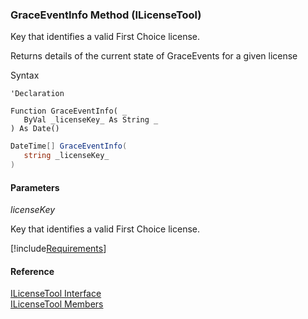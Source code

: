 ﻿### GraceEventInfo Method (ILicenseTool)

Key that identifies a valid First Choice license.

Returns details of the current state of GraceEvents for a given license

Syntax

```vbnet
'Declaration

Function GraceEventInfo( _
   ByVal _licenseKey_ As String _
) As Date()
```

```csharp
DateTime[] GraceEventInfo( 
   string _licenseKey_
)
```

#### Parameters

_licenseKey_

Key that identifies a valid First Choice license.

[!include[Requirements](../partials/requirements.md)]

#### Reference

[ILicenseTool Interface](FChoice.Common~FChoice.Common.Licensing.ILicenseTool.md)  
[ILicenseTool Members](FChoice.Common~FChoice.Common.Licensing.ILicenseTool_members.md)